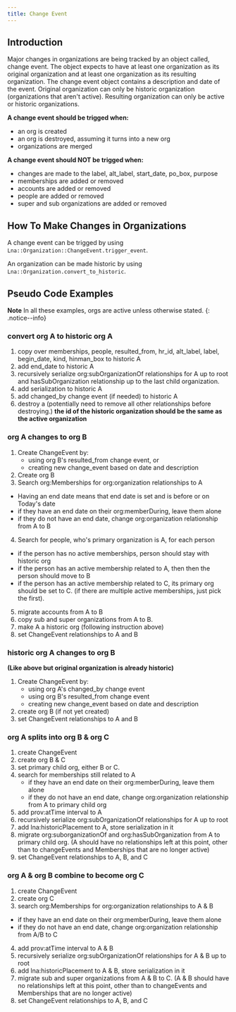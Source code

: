 ```yaml
---
title: Change Event
---
```

## Introduction

Major changes in organizations are being tracked by an object called, change event. The object expects to have at least one organization as its original organization and at least one organization as its resulting organization. The change event object contains a description and date of the event. Original organization can only be historic organization (organizations that aren't active). Resulting organization can only be active or historic organizations.

**A change event should be trigged when:**

- an org is created
- an org is destroyed, assuming it turns into a new org
- organizations are merged

**A change event should NOT be trigged when:**

- changes are made to the label, alt_label, start_date, po_box, purpose
- memberships are added or removed
- accounts are added or removed
- people are added or removed
- super and sub organizations are added or removed

## How To Make Changes in Organizations

A change event can be trigged by using `Lna::Organization::ChangeEvent.trigger_event`.

An organization can be made historic by using `Lna::Organization.convert_to_historic`.

## Pseudo Code Examples
**Note** In all these examples, orgs are active unless otherwise stated.
{: .notice--info}

### convert org A to historic org A
1. copy over memberships, people, resulted_from, hr_id, alt_label, label, begin_date, kind, hinman_box to historic A
2. add end_date to historic A
3. recursively serialize org:subOrganizationOf relationships for A up to root and hasSubOrganization relationship up to the last child organization.
4. add serialization to historic A
5. add changed_by change event (if needed) to historic A
6. destroy a (potentially need to remove all other relationships before destroying.)
**the id of the historic organization should be the same as the active organization**

### org A changes to org B
1. Create ChangeEvent by:
   - using org B's resulted_from change event, or
   - creating new change_event based on date and description
2. Create org B
3. Search org:Memberships for org:organization relationships to A
  - Having an end date means that end date is set and is before or on Today's date
  - if they have an end date on their org:memberDuring, leave them alone
  - if they do not have an end date, change org:organization relationship from A to B
4. Search for people, who's primary organization is A, for each person
  - if the person has no active memberships, person should stay with historic org
  - if the person has an active membership related to A, then then the person should move to B
  - if the person has an active membership related to C, its primary org should be set to C. (if there are multiple active memberships, just pick the first).
5. migrate accounts from A to B
6. copy sub and super organizations from A to B.
7. make A a historic org (following instruction above)
8. set ChangeEvent relationships to A and B

### historic org A changes to org B
__(Like above but original organization is already historic)__

1. Create ChangeEvent by:
   - using org A's changed_by change event
   - using org B's resulted_from change event
   - creating new change_event based on date and description
2. create org B (if not yet created)
3. set ChangeEvent relationships to A and B


### org A splits into org B & org C
1. create ChangeEvent
2. create org B & C
3. set primary child org, either B or C.
4. search for memberships still related to A
   - if they have an end date on their org:memberDuring, leave them alone
   - if they do not have an end date, change org:organization relationship from A to primary child org
5. add prov:atTime interval to A
6. recursively serialize org:subOrganizationOf relationships for A up to root
7. add lna:historicPlacement to A, store serialization in it
8. migrate org:suborganizationOf and org:hasSubOrganization from A to primary child org. (A should have no relationships left at this point, other than to changeEvents and Memberships that are no longer active)
10. set ChangeEvent relationships to A, B, and C

### org A & org B combine to become org C
1. create ChangeEvent
2. create org C
3. search org:Memberships for org:organization relationships to A & B
  - if they have an end date on their org:memberDuring, leave them alone
  - if they do not have an end date, change org:organization relationship from A/B to C
4. add prov:atTime interval to A & B
5. recursively serialize org:subOrganizationOf relationships for A & B up to root
6. add lna:historicPlacement to A & B, store serialization in it
7. migrate sub and super organizations from A & B to C. (A & B should have no relationships left at this point, other than to changeEvents and Memberships that are no longer active)
8. set ChangeEvent relationships to A, B, and C
